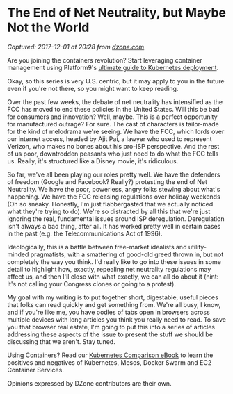 # The End of Net Neutrality, but Maybe Not the World

_Captured: 2017-12-01 at 20:28 from [dzone.com](https://dzone.com/articles/the-end-of-net-neutrality-not-the-world?edition=341091&utm_source=Daily%20Digest&utm_medium=email&utm_campaign=Daily%20Digest%202017-12-01)_

Are you joining the containers revolution? Start leveraging container management using Platform9's [ultimate guide to Kubernetes deployment](https://dzone.com/go?i=243221&u=https%3A%2F%2Fget.platform9.com%2Fjzlp-kubernetes-deployment-models-the-ultimate-guide%2F).

Okay, so this series is very U.S. centric, but it may apply to you in the future even if you're not there, so you might want to keep reading.

Over the past few weeks, the debate of net neutrality has intensified as the FCC has moved to end these policies in the United States. Will this be bad for consumers and innovation? Well, maybe. This is a perfect opportunity for manufactured outrage? For sure. The cast of characters is tailor-made for the kind of melodrama we're seeing. We have the FCC, which lords over our internet access, headed by Ajit Pai, a lawyer who used to represent Verizon, who makes no bones about his pro-ISP perspective. And the rest of us poor, downtrodden peasants who just need to do what the FCC tells us. Really, it's structured like a Disney movie, it's ridiculous.

So far, we've all been playing our roles pretty well. We have the defenders of freedom (Google and Facebook? Really?) protesting the end of Net Neutrality. We have the poor, powerless, angry folks stewing about what's happening. We have the FCC releasing regulations over holiday weekends (Oh so sneaky. Honestly, I'm just flabbergasted that we actually noticed what they're trying to do). We're so distracted by all this that we're just ignoring the real, fundamental issues around ISP deregulation. Deregulation isn't always a bad thing, after all. It has worked pretty well in certain cases in the past (e.g. the Telecommunications Act of 1996).

Ideologically, this is a battle between free-market idealists and utility-minded pragmatists, with a smattering of good-old greed thrown in, but not completely the way you think. I'd really like to go into these issues in some detail to highlight how, exactly, repealing net neutrality regulations may affect us, and then I'll close with what exactly, we can all do about it (hint: It's not calling your Congress clones or going to a protest).

My goal with my writing is to put together short, digestable, useful pieces that folks can read quickly and get something from. We're all busy, I know, and if you're like me, you have oodles of tabs open in browsers across multiple devices with long articles you think you really need to read. To save you that browser real estate, I'm going to put this into a series of articles addressing these aspects of the issue to present the stuff we should be discussing that we aren't. Stay tuned.

Using Containers? Read our [Kubernetes Comparison eBook](https://dzone.com/go?i=243223&u=https%3A%2F%2Fget.platform9.com%2Fjzlp-kubernetes-comparison-ebook%2F) to learn the positives and negatives of Kubernetes, Mesos, Docker Swarm and EC2 Container Services.

Opinions expressed by DZone contributors are their own.
